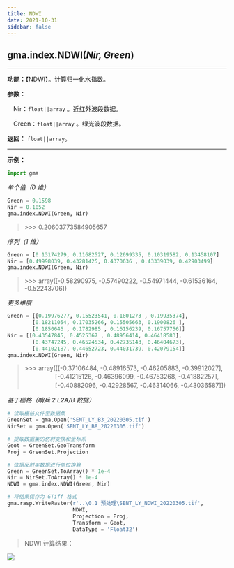 ```yaml
---
title: NDWI
date: 2021-10-31
sidebar: false
---
```


## gma.index.**NDWI**(*Nir, Green*)

---

**功能：**【NDWI】。计算归一化水指数。

**参数：**

&emsp;Nir：`float||array` 。近红外波段数据。

&emsp;Green：`float||array` 。绿光波段数据。

**返回：** `float||array`。

---

**示例：**
```python
import gma
```
*单个值（0 维）*
```python
Green = 0.1598
Nir = 0.1052
gma.index.NDWI(Green, Nir)
```
> \>>> 0.20603773584905657

*序列（1 维）*

```python
Green = [0.13174279, 0.11682527, 0.12699335, 0.10319582, 0.13458107]
Nir = [0.49998039, 0.43281425, 0.4370636 , 0.43339039, 0.42903499]
gma.index.NDWI(Green, Nir)
```
> \>>> array([-0.58290975, -0.57490222, -0.54971444, -0.61536164, -0.52243706])

*更多维度*
```python
Green = [[0.19976277, 0.15523541, 0.1801273 , 0.19935374],
        [0.18211054, 0.17035266, 0.15505663, 0.1900826 ],
        [0.1850646 , 0.1782985 , 0.16156239, 0.16757756]]
Nir = [[0.43547845, 0.4525367 , 0.48956414, 0.46418583],
        [0.43747245, 0.46524534, 0.42735143, 0.46404673],
        [0.44102187, 0.44652723, 0.44031739, 0.42079154]]
gma.index.NDWI(Green, Nir)
```
> \>>> array([[-0.37106484, -0.48916573, -0.46205883, -0.39912027],<br>
> 　　　　　[-0.41215126, -0.46396099, -0.46753268, -0.41882257],<br>
> 　　　　　[-0.40882096, -0.42928567, -0.46314066, -0.43036587]])

*基于栅格（哨兵 2 L2A/B 数据）*
```python
# 读取栅格文件至数据集
GreenSet = gma.Open('SENT_LY_B3_20220305.tif')
NirSet = gma.Open('SENT_LY_B8_20220305.tif')

# 提取数据集的仿射变换和坐标系
Geot = GreenSet.GeoTransform
Proj = GreenSet.Projection

# 依据反射率数据进行单位换算
Green = GreenSet.ToArray() * 1e-4
Nir = NirSet.ToArray() * 1e-4
NDWI = gma.index.NDWI(Green, Nir)

# 将结果保存为 GTiff 格式
gma.rasp.WriteRaster(r'..\0.1 预处理\SENT_LY_NDWI_20220305.tif', 
                     NDWI, 
                     Projection = Proj, 
                     Transform = Geot,
                     DataType = 'Float32')
```
> NDWI 计算结果：

![](/index/NDWI.webp)
